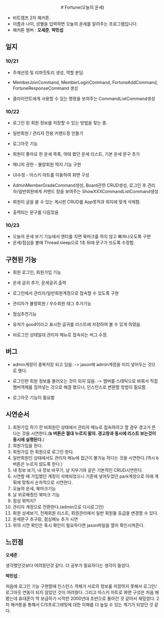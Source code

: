 <center># Fortune(오늘의 운세) </center>

- 비트캠프 2차 해커톤.
- 이름과 나이, 성별을 입력하면 오늘의 운세를 알려주는 프로그램입니다.
- 해커톤 멤버 : **오세준**, **박민섭**

## 일지

### 10/21

- 주제선정 및 리파짓토리 생성, 역할 분담.
- MemberJoinCommand, MemberLoginCommand, FortuneAddCommand, FortuneResponseCommand 생성

- 클라이언트에게 사용할 수 있는 명령을 보여주는 CommandListCommand생성

### 10/22

- 로그인 된 회원 정보를 저장할 수 있는 방법을 찾는 중.
- 일반회원 / 관리자 전용 커맨드창 만들기
- 로그아웃 기능

- 회원이 좋아요 한 운세 목록, 여태 봤던 운세 리스트, 기본 운세 문구 추가
- 매니저 권한 -  불량회원 딱지 기능 구현
- UI수정 - 아스키 아트를 이용하여 화면 구성
- AdminMemberGradeCommand생성, Board관련 CRUD생성, 로그인 후 관리자/일반회원에게 커맨드 창을 보여주는 ShowXXXCommandListCommand생성
- 회원이 글을 쓸 수 있는 게시판 CRUD를 App목적과 취지에 맞게 삭제함.
- 출력되는 문구를 다듬었음

### 10/23

- 오늘의 운세 보기 기능에서 엔터를 치면 북마크를 하지 않고 빠져나오도록 구현
- 운세/점심을 볼때 Thread.sleep으로 1초 뒤에 문구가 뜨도록 수정함.

## 구현된 기능

- 회원 로그인, 회원가입 기능
- 운세 글귀 추가, 운세글귀 출력

- 로그인에서 관리자/일반회원계정으로 접속할 수 있도록 구현
- 관리자가 불량회원 / 우수회원 태그 추가기능
- 점심추천기능
- 유저가 good이라고 표시한 글귀를 리스트에 저장하여 볼 수 있게 하였음. 
- 비로그인 상태일대 관리자 메뉴로 접속되는 버그 수정.

## 버그

* admin계정이 중복저장 되고 있음. -> jason에 admin계정을 미리 넣어두는 것으로 했다.

- 로그인한 회원 정보를 불러오는 것이 되지 않음. -> 멤버를 스태틱으로 바꿔서 직접 멤버객체를 집어넣는 것으로 해결 했으나, 인스턴스로 변환할 방법이 필요함.

- 로그아웃 기능이 필요함

## 시연순서

1. 회원가입 하기 전 비회원인 상태에서 관리자 메뉴로 접속하려고 할 경우 경고가 뜬다는 것을 시연한다.(**b 버튼은 절대 누르지 말자. 경고창과 동시에 리스트 보는것이 동시에 실행된다.**)
2. 회원가입을 한다.
3. 회원가입 한 회원으로 로그인 한다.
4. 일반회원인 상태에서도 관리자 메뉴에 접근이 불가능 하다는 것을 시연한다.(역시 b버튼은 누르지 않도록 한다.)
5. 내 정보 보기, 내 정보 바꾸기, 날 지우기와 같은 기본적인 CRUD시연한다.
6. 시연할 때 가입했던 계정이 삭제되었으니 기존에 넣어두었던 park계정으로 아래 계획에 맞춰서 순차적으로 시연한다.
7. 오늘의 운세, 북마크기능
8. 날 위로해줬던 북마크 기능
9. 점심 뭐먹지?
10. 관리자 계정으로 전환한다.(admin으로 다시로그인)
11. 회원 상세보기, 전체회원 리스트, 회원관리에서 일반 회원들 등급을 변경할 수 있다.
12. 운세문구 추구랑, 점심메뉴 추가 시연
13. 위의 시연 확인은 혹시 확인이 필요하다면 jason파일을 열어 확인시켜준다.



## 느낀점

**오세준** : 

생각했던것보다 어려웠던것 같다. 더 공부가 필요하다는 생각이 들었다.



**박민섭** : 

처음에 로그인 기능 구현할때 인스턴스 객체가 서로의 정보를 저장하지 못해서 로그인/로그아웃 연동이 되지 않았던 것이 어려웠다. 그리고 아스키 아트로 화면 구성은 처음 해봤는데 휴대폰이 막 보급하기 시작한 2000년대 초반으로 돌아간 것 같아서 재밌었다. 2차 해커톤을 통해서 C/S프로그래밍에 대한 이해를 더 높일 수 있는 계기가 되었던 것 같다.  
